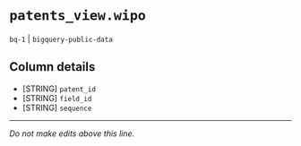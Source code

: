 # `patents_view.wipo`
`bq-1` | `bigquery-public-data`

## Column details
* [STRING]    `patent_id`
* [STRING]    `field_id`
* [STRING]    `sequence`

-------------------------------------------------------------------------------
*Do not make edits above this line.*

